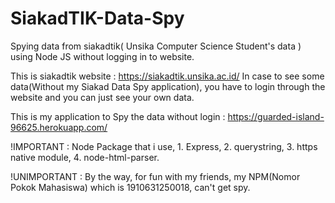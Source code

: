 # SiakadTIK-Data-Spy
Spying data from siakadtik( Unsika Computer Science Student's data ) using Node JS without logging in to website.

This is siakadtik website : 
https://siakadtik.unsika.ac.id/
In case to see some data(Without my Siakad Data Spy application), you have to login through the website and you can just see your own data.


This is my application to Spy the data without login :
https://guarded-island-96625.herokuapp.com/



!IMPORTANT : Node Package that i use, 1. Express, 2. querystring, 3. https native module, 4. node-html-parser.




!UNIMPORTANT : 
By the way, for fun with my friends, my NPM(Nomor Pokok Mahasiswa) which is 1910631250018, can't get spy.


